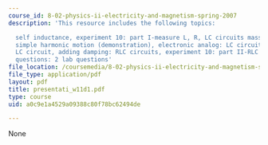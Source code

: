 ```yaml
---
course_id: 8-02-physics-ii-electricity-and-magnetism-spring-2007
description: 'This resource includes the following topics:

  self inductance, experiment 10: part I-measure L, R, LC circuits mass on a spring:
  simple harmonic motion (demonstration), electronic analog: LC circuits, prs questions:
  LC circuit, adding damping: RLC circuits, experiment 10: part II-RLC circuit, prs
  questions: 2 lab questions'
file_location: /coursemedia/8-02-physics-ii-electricity-and-magnetism-spring-2007/a0c9e1a4529a09388c80f78bc62494de_presentati_w11d1.pdf
file_type: application/pdf
layout: pdf
title: presentati_w11d1.pdf
type: course
uid: a0c9e1a4529a09388c80f78bc62494de

---
```

None